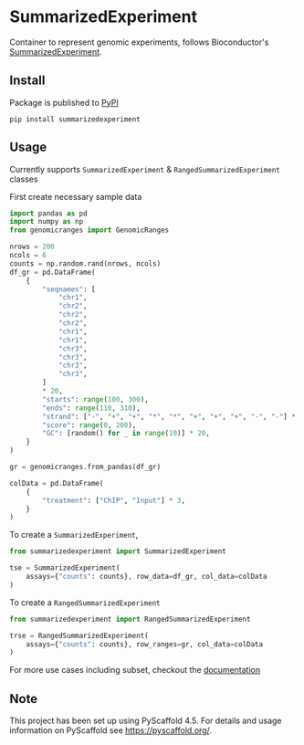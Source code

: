 # SummarizedExperiment

Container to represent genomic experiments, follows Bioconductor's [SummarizedExperiment](https://bioconductor.org/packages/release/bioc/html/SummarizedExperiment.html).

## Install

Package is published to [PyPI](https://pypi.org/project/summarizedexperiment/)

```shell
pip install summarizedexperiment
```

## Usage

Currently supports `SummarizedExperiment` & `RangedSummarizedExperiment` classes

First create necessary sample data

```python
import pandas as pd
import numpy as np
from genomicranges import GenomicRanges

nrows = 200
ncols = 6
counts = np.random.rand(nrows, ncols)
df_gr = pd.DataFrame(
    {
        "seqnames": [
            "chr1",
            "chr2",
            "chr2",
            "chr2",
            "chr1",
            "chr1",
            "chr3",
            "chr3",
            "chr3",
            "chr3",
        ]
        * 20,
        "starts": range(100, 300),
        "ends": range(110, 310),
        "strand": ["-", "+", "+", "*", "*", "+", "+", "+", "-", "-"] * 20,
        "score": range(0, 200),
        "GC": [random() for _ in range(10)] * 20,
    }
)

gr = genomicranges.from_pandas(df_gr)

colData = pd.DataFrame(
    {
        "treatment": ["ChIP", "Input"] * 3,
    }
)
```

To create a `SummarizedExperiment`,

```python
from summarizedexperiment import SummarizedExperiment

tse = SummarizedExperiment(
    assays={"counts": counts}, row_data=df_gr, col_data=colData
)
```

To create a `RangedSummarizedExperiment`

```python
from summarizedexperiment import RangedSummarizedExperiment

trse = RangedSummarizedExperiment(
    assays={"counts": counts}, row_ranges=gr, col_data=colData
)
```

For more use cases including subset, checkout the [documentation](https://biocpy.github.io/SummarizedExperiment/)

<!-- pyscaffold-notes -->

## Note

This project has been set up using PyScaffold 4.5. For details and usage
information on PyScaffold see https://pyscaffold.org/.
